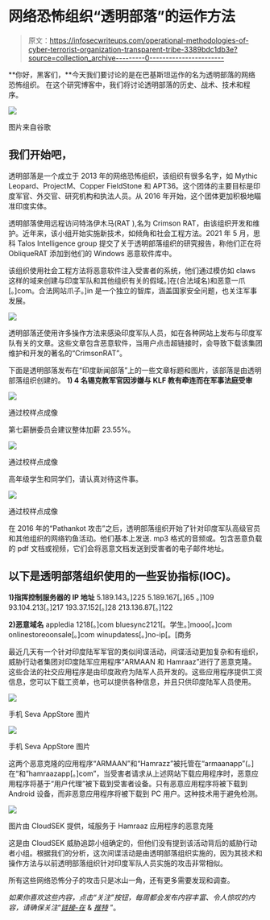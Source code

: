 # 网络恐怖组织“透明部落”的运作方法

> 原文：<https://infosecwriteups.com/operational-methodologies-of-cyber-terrorist-organization-transparent-tribe-3389bdc1db3e?source=collection_archive---------0----------------------->

**你好，黑客们，**今天我们要讨论的是在巴基斯坦运作的名为透明部落的网络恐怖组织。
在这个研究博客中，我们将讨论透明部落的历史、战术、技术和程序。

![](img/47b0d7d2eacb1d4cb69e227f20a8d3b8.png)

图片来自谷歌

## 我们开始吧，

透明部落是一个成立于 2013 年的网络恐怖组织，该组织有很多名字，如 Mythic Leopard、ProjectM、Copper FieldStone 和 APT36。这个团体的主要目标是印度军官、外交官、研究机构和执法人员。从 2016 年开始，这个团体更加积极地瞄准印度实体。

透明部落使用远程访问特洛伊木马(RAT ),名为 Crimson RAT，由该组织开发和维护。近年来，该小组开始实施新技术，如倾角和社会工程方法。2021 年 5 月，思科 Talos Intelligence group 提交了关于透明部落组织的研究报告，称他们正在将 ObliqueRAT 添加到他们的 Windows 恶意软件库中。

该组织使用社会工程方法将恶意软件注入受害者的系统，他们通过模仿如 claws 这样的域来创建与印度军队和其他组织有关的假域。]在(合法域名)和恶意一爪[。]com。合法网站爪子。]in 是一个独立的智库，涵盖国家安全问题，也关注军事发展。

![](img/cb66852e5399907b9e613219c2646f89.png)

透明部落还使用许多操作方法来感染印度军队人员，如在各种网站上发布与印度军队有关的文章。这些文章包含恶意软件，当用户点击超链接时，会导致下载该集团维护和开发的著名的“CrimsonRAT”。

下面是透明部落发布在“印度新闻部落”上的一些文章标题和图片，该部落是由透明部落组织创建的。
**1) 4 名锡克教军官因涉嫌与 KLF 教有牵连而在军事法庭受审**

![](img/b029ea44c8998659a1c8cdadd120429e.png)

通过校样点成像

第七薪酬委员会建议整体加薪 23.55%。

![](img/b176460c99b690f16f8d653b2d7c0b34.png)

通过校样点成像

高年级学生和同学们，请认真对待这件事。

![](img/87deb0f8d106e35e5add44c101e64e64.png)

通过校样点成像

在 2016 年的“Pathankot 攻击”之后，透明部落组织开始了针对印度军队高级官员和其他组织的网络钓鱼活动。他们基本上发送. mp3 格式的音频或。包含恶意负载的 pdf 文档或视频，它们会将恶意文档发送到受害者的电子邮件地址。

## 以下是透明部落组织使用的一些妥协指标(IOC)。

**1)指挥控制服务器的 IP 地址**
5.189.143。]225
5.189.167[。]65
。]109
93.104.213[。]217
193.37.152[。]28
213.136.87[。]122

**2)恶意域名**
appledia 1218[。]com
bluesync2121[。学生。]mooo[。]com
onlinestoreoonsale[。]com
winupdatess[。]no-ip[。[商务

最近几天有一个针对印度陆军军官的类似间谍活动，间谍活动更加复杂和有组织，威胁行动者集团对印度陆军应用程序“ARMAAN 和 Hamraaz”进行了恶意克隆。这些合法的社交应用程序是由印度政府为陆军人员开发的。这些应用程序提供工资信息，您可以下载工资单，也可以提供各种信息，并且只供印度陆军人员使用。

![](img/0f9e54b0bc89a2ad294d8bae67cd27d2.png)

手机 Seva AppStore 图片

![](img/c255c7276598bf3df9981ab1001bc676.png)

手机 Seva AppStore 图片

这两个恶意克隆的应用程序“ARMAAN”和“Hamrazz”被托管在“armaanapp”(。]在“和”hamraazapp[。]com”，当受害者请求从上述网站下载应用程序时，恶意应用程序将基于“用户代理”被下载到受害者设备。只有恶意应用程序将被下载到 Android 设备，而非恶意应用程序将被下载到 PC 用户。这种技术用于避免检测。

![](img/ced37d3ea0c02f9329f0db3a1576cf39.png)

图片由 CloudSEK 提供，域服务于 Hamraaz 应用程序的恶意克隆

这是由 CloudSEK 威胁追踪小组确定的，但他们没有提到该活动背后的威胁行动者小组。根据我们的分析，这次间谍活动是由透明部落组织实施的，因为其技术和操作方法与以前透明部落组织针对印度军队人员实施的攻击非常相似。

所有这些网络恐怖分子的攻击只是冰山一角，还有更多需要发现和调查。

*如果你喜欢这些内容，点击“关注”按钮，每周都会发布内容丰富、令人惊叹的内容，请确保关注*“[*链接-在*](https://www.linkedin.com/in/c-m-uppin-b09967203/) & [*推特*](https://twitter.com/cmuppin97) ”。